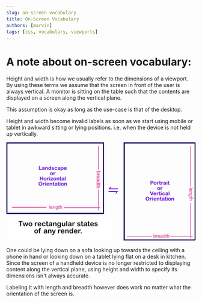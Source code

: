 ```yaml
---
slug: on-screen-vocabulary
title: On-Screen Vocabulary
authors: [marvin]
tags: [css, vocabulary, viewports]
---
```


# A note about on-screen vocabulary:

Height and width is how we usually refer to the dimensions of a viewport. By using these terms we assume that the screen in front of the user is always vertical. A monitor is sitting on the table such that the contents are displayed on a screen along the vertical plane. 

This assumption is okay as long as the use-case is that of the desktop. 

Height and width become invalid labels as soon as we start using mobile or tablet in awkward sitting or lying positions. i.e. when the device is not held up vertically.


![Portrait or landscape rectangles](https://raw.githubusercontent.com/marvindanig/assets/master/rectangles.jpg)


One could be lying down on a sofa looking up towards the ceiling with a phone in hand or looking down on a tablet lying flat on a desk in kitchen. Since the screen of a handheld device is no longer restricted to displaying content along the vertical plane, using height and width to specify its dimensions isn't always accurate. 

Labeling it with length and breadth however does work no matter what the orientation of the screen is.

[^2]: For the sake of clarity, Toucaan will use mathematical labels _length_ and _breadth_ to describe the rectangular screen instead of height and width. There is also an added advantage of doing so—we exactly know which side of the two is shorter in dimension when the breadth is specified.

